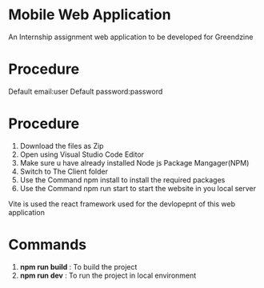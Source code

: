 # Mobile Web Application

An Internship assignment web application to be developed for Greendzine
# Procedure
Default email:user
Default password:password


# Procedure

 1. Download the files as Zip
 2. Open using Visual Studio Code Editor
 3. Make sure u have already installed Node js Package Mangager(NPM)
 4. Switch to The Client folder
 5. Use the Command npm install to install the required packages
 6. Use the Command npm run start to start the website in you local server

Vite is used the react framework used for the devlopepnt of this web application 


# Commands


1. **npm run build** : To build the project
 2.  **npm run dev** : To run the project in local environment
